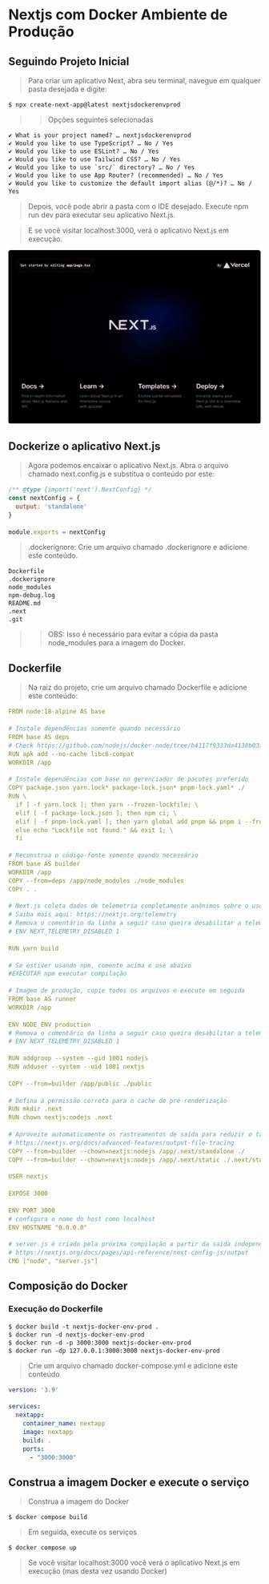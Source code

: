 # Nextjs com Docker Ambiente de Produção

## Seguindo Projeto Inicial

> Para criar um aplicativo Next, abra seu terminal, navegue em qualquer pasta desejada e digite:

```shell
$ npx create-next-app@latest nextjsdockerenvprod
```

>> Opções seguintes selecionadas

```shell
✔ What is your project named? … nextjsdockerenvprod
✔ Would you like to use TypeScript? … No / Yes
✔ Would you like to use ESLint? … No / Yes
✔ Would you like to use Tailwind CSS? … No / Yes
✔ Would you like to use `src/` directory? … No / Yes
✔ Would you like to use App Router? (recommended) … No / Yes
✔ Would you like to customize the default import alias (@/*)? … No / Yes
```

> Depois, você pode abrir a pasta com o IDE desejado. Execute npm run dev para executar seu aplicativo Next.js.

> E se você visitar localhost:3000, verá o aplicativo Next.js em execução.

![Alt text](./assets/image.png)

## Dockerize o aplicativo Next.js

> Agora podemos encaixar o aplicativo Next.js. Abra o arquivo chamado next.config.js e substitua o conteúdo por este:

```js
/** @type {import('next').NextConfig} */
const nextConfig = {
  output: 'standalone'
}

module.exports = nextConfig
```

> .dockerignore: Crie um arquivo chamado .dockerignore e adicione este conteúdo.

```shell
Dockerfile
.dockerignore
node_modules
npm-debug.log
README.md
.next
.git
```

>> OBS: Isso é necessário para evitar a cópia da pasta node_modules para a imagem do Docker.

## Dockerfile

> Na raiz do projeto, crie um arquivo chamado Dockerfile e adicione este conteúdo:

```yml
FROM node:18-alpine AS base

# Instale dependências somente quando necessário
FROM base AS deps
# Check https://github.com/nodejs/docker-node/tree/b4117f9333da4138b03a546ec926ef50a31506c3#nodealpine to understand why libc6-compat might be needed.
RUN apk add --no-cache libc6-compat
WORKDIR /app

# Instale dependências com base no gerenciador de pacotes preferido
COPY package.json yarn.lock* package-lock.json* pnpm-lock.yaml* ./
RUN \
  if [ -f yarn.lock ]; then yarn --frozen-lockfile; \
  elif [ -f package-lock.json ]; then npm ci; \
  elif [ -f pnpm-lock.yaml ]; then yarn global add pnpm && pnpm i --frozen-lockfile; \
  else echo "Lockfile not found." && exit 1; \
  fi

# Reconstrua o código-fonte somente quando necessário
FROM base AS builder
WORKDIR /app
COPY --from=deps /app/node_modules ./node_modules
COPY . .

# Next.js coleta dados de telemetria completamente anônimos sobre o uso geral.
# Saiba mais aqui: https://nextjs.org/telemetry
# Remova o comentário da linha a seguir caso queira desabilitar a telemetria durante a construção.
# ENV NEXT_TELEMETRY_DISABLED 1

RUN yarn build

# Se estiver usando npm, comente acima e use abaixo
#EXECUTAR npm executar compilação

# Imagem de produção, copie todos os arquivos e execute em seguida
FROM base AS runner
WORKDIR /app

ENV NODE_ENV production
# Remova o comentário da linha a seguir caso queira desabilitar a telemetria durante o tempo de execução.
# ENV NEXT_TELEMETRY_DISABLED 1

RUN addgroup --system --gid 1001 nodejs
RUN adduser --system --uid 1001 nextjs

COPY --from=builder /app/public ./public

# Defina a permissão correta para o cache de pré-renderização
RUN mkdir .next
RUN chown nextjs:nodejs .next

# Aproveite automaticamente os rastreamentos de saída para reduzir o tamanho da imagem
# https://nextjs.org/docs/advanced-features/output-file-tracing
COPY --from=builder --chown=nextjs:nodejs /app/.next/standalone ./
COPY --from=builder --chown=nextjs:nodejs /app/.next/static ./.next/static

USER nextjs

EXPOSE 3000

ENV PORT 3000
# configura o nome do host como localhost
ENV HOSTNAME "0.0.0.0"

# server.js é criado pela próxima compilação a partir da saída independente
# https://nextjs.org/docs/pages/api-reference/next-config-js/output
CMD ["node", "server.js"]
```
## Composição do Docker

### Execução do Dockerfile

```shell
$ docker build -t nextjs-docker-env-prod .
$ docker run -d nextjs-docker-env-prod
$ docker run -d -p 3000:3000 nextjs-docker-env-prod
$ docker run -dp 127.0.0.1:3000:3000 nextjs-docker-env-prod
```

> Crie um arquivo chamado docker-compose.yml e adicione este conteúdo

```yml
version: '3.9'

services:
  nextapp:
    container_name: nextapp
    image: nextapp
    build: .
    ports:
      - "3000:3000"
```

## Construa a imagem Docker e execute o serviço

> Construa a imagem do Docker

```shell
$ docker compose build
```

> Em seguida, execute os serviços

```shell
$ docker compose up 
```

> Se você visitar localhost:3000 você verá o aplicativo Next.js em execução (mas desta vez usando Docker)
